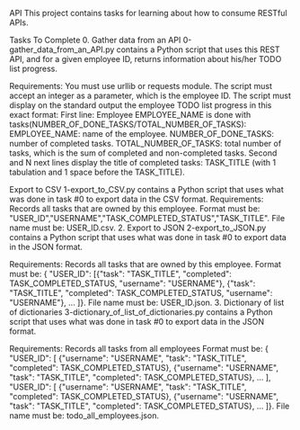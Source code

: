 API This project contains tasks for learning about how to consume RESTful APIs.

Tasks To Complete 0. Gather data from an API 0-gather_data_from_an_API.py contains a Python script that uses this REST API, and for a given employee ID, returns information about his/her TODO list progress.

Requirements: You must use urllib or requests module. The script must accept an integer as a parameter, which is the employee ID. The script must display on the standard output the employee TODO list progress in this exact format: First line: Employee EMPLOYEE_NAME is done with tasks(NUMBER_OF_DONE_TASKS/TOTAL_NUMBER_OF_TASKS): EMPLOYEE_NAME: name of the employee. NUMBER_OF_DONE_TASKS: number of completed tasks. TOTAL_NUMBER_OF_TASKS: total number of tasks, which is the sum of completed and non-completed tasks. Second and N next lines display the title of completed tasks: TASK_TITLE (with 1 tabulation and 1 space before the TASK_TITLE).

Export to CSV 1-export_to_CSV.py contains a Python script that uses what was done in task #0 to export data in the CSV format.
Requirements: Records all tasks that are owned by this employee. Format must be: "USER_ID","USERNAME","TASK_COMPLETED_STATUS","TASK_TITLE". File name must be: USER_ID.csv. 2. Export to JSON 2-export_to_JSON.py contains a Python script that uses what was done in task #0 to export data in the JSON format.

Requirements: Records all tasks that are owned by this employee. Format must be: { "USER_ID": [{"task": "TASK_TITLE", "completed": TASK_COMPLETED_STATUS, "username": "USERNAME"}, {"task": "TASK_TITLE", "completed": TASK_COMPLETED_STATUS, "username": "USERNAME"}, ... ]}. File name must be: USER_ID.json. 3. Dictionary of list of dictionaries 3-dictionary_of_list_of_dictionaries.py contains a Python script that uses what was done in task #0 to export data in the JSON format.

Requirements: Records all tasks from all employees Format must be: { "USER_ID": [ {"username": "USERNAME", "task": "TASK_TITLE", "completed": TASK_COMPLETED_STATUS}, {"username": "USERNAME", "task": "TASK_TITLE", "completed": TASK_COMPLETED_STATUS}, ... ], "USER_ID": [ {"username": "USERNAME", "task": "TASK_TITLE", "completed": TASK_COMPLETED_STATUS}, {"username": "USERNAME", "task": "TASK_TITLE", "completed": TASK_COMPLETED_STATUS}, ... ]}. File name must be: todo_all_employees.json.
